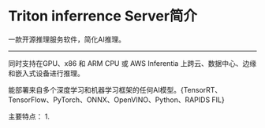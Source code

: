 # Triton inferrence Server简介
一款开源推理服务软件，简化AI推理。  
***
同时支持在GPU、x86 和 ARM CPU 或 AWS Inferentia 上跨云、数据中心、边缘和嵌入式设备进行推理。  

能部署来自多个深度学习和机器学习框架的任何AI模型。{TensorRT、TensorFlow、PyTorch、ONNX、OpenVINO、Python、RAPIDS FIL}  

主要特点：
1. 

